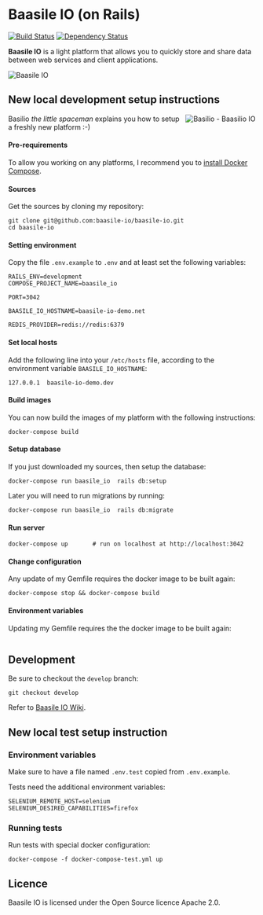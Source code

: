 # Baasile IO (on Rails)

[![Build Status](https://travis-ci.org/baasile-io/baasile-io.svg?branch=master)](https://travis-ci.org/baasile-io/baasile-io) [![Dependency Status](https://dependencyci.com/github/baasile-io/baasile-io/badge)](https://dependencyci.com/github/baasile-io/baasile-io)

**Baasile IO** is a light platform that allows you to quickly store and share data between web services and client applications.

![Baasile IO](http://baasile.io/assets/img/github/baasile-io-github.png)

## New local development setup instructions

<img align="right" src="http://baasile.io/assets/img/github/basilio-github-topright.png" alt="Basilio - Baasilio IO"/>

Basilio *the little spaceman* explains you how to setup a freshly new platform :-)

#### Pre-requirements

To allow you working on any platforms, I recommend you to [install Docker Compose](https://docs.docker.com/compose/install/).

#### Sources

Get the sources by cloning my repository:
```
git clone git@github.com:baasile-io/baasile-io.git
cd baasile-io
```

#### Setting environment

Copy the file `.env.example` to `.env` and at least set the following variables:

```
RAILS_ENV=development
COMPOSE_PROJECT_NAME=baasile_io

PORT=3042

BAASILE_IO_HOSTNAME=baasile-io-demo.net

REDIS_PROVIDER=redis://redis:6379
```

#### Set local hosts

Add the following line into your `/etc/hosts` file, according to the environment variable `BAASILE_IO_HOSTNAME`:

```
127.0.0.1  baasile-io-demo.dev
```

#### Build images

You can now build the images of my platform with the following instructions:

```
docker-compose build
```

#### Setup database

If you just downloaded my sources, then setup the database:

```
docker-compose run baasile_io  rails db:setup
```

Later you will need to run migrations by running:

```
docker-compose run baasile_io  rails db:migrate
```

#### Run server

```
docker-compose up       # run on localhost at http://localhost:3042
```

#### Change configuration

Any update of my Gemfile requires the docker image to be built again:

```
docker-compose stop && docker-compose build
```

#### Environment variables

Updating my Gemfile requires the the docker image to be built again:

```

```

## Development

Be sure to checkout the `develop` branch:

```
git checkout develop
```

Refer to [Baasile IO Wiki](https://github.com/baasile-io/baasile-io/wiki).

## New local test setup instruction

### Environment variables

Make sure to have a file named `.env.test` copied from `.env.example`.

Tests need the additional environment variables:

```
SELENIUM_REMOTE_HOST=selenium
SELENIUM_DESIRED_CAPABILITIES=firefox
```

### Running tests

Run tests with special docker configuration:

```
docker-compose -f docker-compose-test.yml up
```

## Licence

Baasile IO is licensed under the Open Source licence Apache 2.0.
